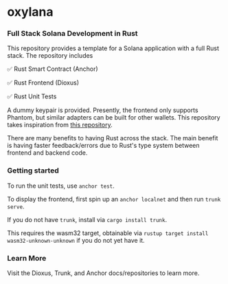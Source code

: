# oxylana
### Full Stack Solana Development in Rust
This repository provides a template for a Solana application with a full Rust stack. The repository includes

:white_check_mark: Rust Smart Contract (Anchor)

:white_check_mark: Rust Frontend (Dioxus)

:white_check_mark: Rust Unit Tests

A dummy keypair is provided. Presently, the frontend only supports Phantom, but similar adapters can be built for other wallets. This repository takes inspiration from [this repository](https://github.com/russellwmy/yew-dapp-examples).

There are many benefits to having Rust across the stack. The main benefit is having faster feedback/errors due to Rust's type system between frontend and backend code.

### Getting started

To run the unit tests, use `anchor test`.

To display the frontend, first spin up an `anchor localnet` and then run `trunk serve`.

If you do not have `trunk`, install via `cargo install trunk`.

This requires the wasm32 target, obtainable via `rustup target install wasm32-unknown-unknown` if you do not yet have it.

### Learn More

Visit the Dioxus, Trunk, and Anchor docs/repositories to learn more.
